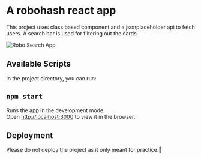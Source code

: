 # A robohash react app

This project uses class based component and a jsonplaceholder api to fetch users. A search bar is used for filtering out the cards.

![Robo Search App](https://drive.google.com/uc?id=1sWFD2Yyq8vy5_j-xWDnJ-e37Yl07b3bn)

## Available Scripts

In the project directory, you can run:

## `npm start`

Runs the app in the development mode.\
Open [http://localhost:3000](http://localhost:3000) to view it in the browser.

## Deployment

Please do not deploy the project as it only meant for practice.🙂

